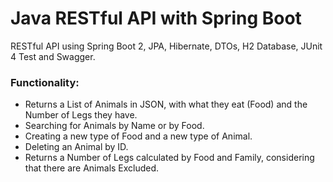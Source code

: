# Java RESTful API with Spring Boot

RESTful API using Spring Boot 2, JPA, Hibernate, DTOs, H2 Database, JUnit 4 Test and Swagger.

### Functionality:

- Returns a List of Animals in JSON, with what they eat (Food) and the Number of Legs they have.
- Searching for Animals by Name or by Food.
- Creating a new type of Food and a new type of Animal.
- Deleting an Animal by ID.
- Returns a Number of Legs calculated by Food and Family, considering that there are Animals Excluded.
